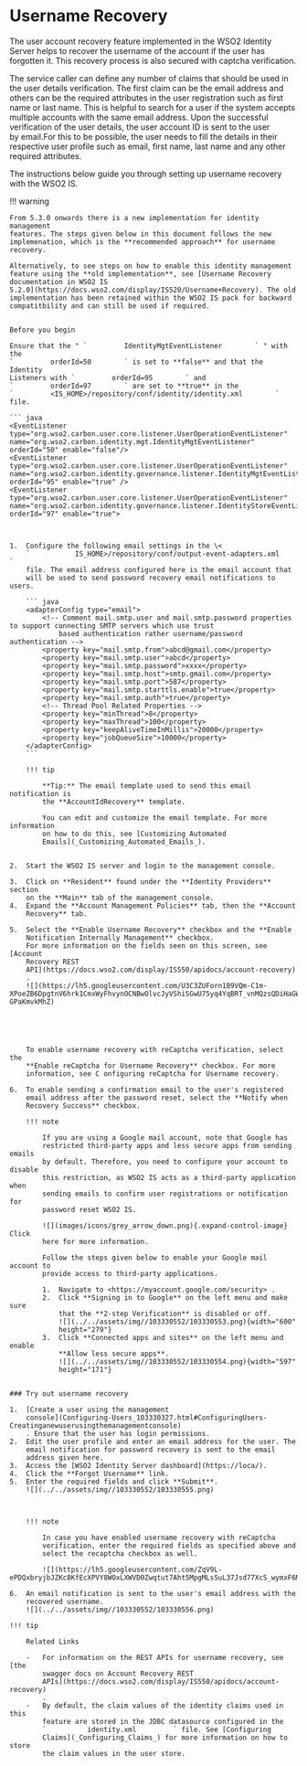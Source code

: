 # Username Recovery

The user account recovery feature implemented in the WSO2 Identity
Server helps to recover the username of the account if the user has
forgotten it. This recovery process is also secured with
captcha verification.

The service caller can define any number of claims that should be used
in the user details verification. The first claim can be the email
address and others can be the required attributes in the user
registration such as first name or last name. This is helpful to search
for a user if the system accepts multiple accounts with the same email
address. Upon the successful verification of the user details, the user
account ID is sent to the user by email.For this to be possible, the
user needs to fill the details in their respective user profile such as
email, first name, last name and any other required attributes.

The instructions below guide you through setting up username recovery
with the WSO2 IS.

!!! warning
    
    From 5.3.0 onwards there is a new implementation for identity management
    features. The steps given below in this document follows the new
    implemenation, which is the **recommended approach** for username
    recovery.
    
    Alternatively, to see steps on how to enable this identity management
    feature using the **old implementation**, see [Username Recovery
    documentation in WSO2 IS
    5.2.0](https://docs.wso2.com/display/IS520/Username+Recovery). The old
    implementation has been retained within the WSO2 IS pack for backward
    compatitbility and can still be used if required.
    
    
    Before you begin
    
    Ensure that the " `         IdentityMgtEventListener        ` " with the
    `         orderId=50        ` is set to **false** and that the Identity
    Listeners with `         orderId=95        ` and
    `         orderId=97        ` are set to **true** in the
    `         <IS_HOME>/repository/conf/identity/identity.xml        ` file.
    
    ``` java
    <EventListener type="org.wso2.carbon.user.core.listener.UserOperationEventListener" name="org.wso2.carbon.identity.mgt.IdentityMgtEventListener" orderId="50" enable="false"/>
    <EventListener type="org.wso2.carbon.user.core.listener.UserOperationEventListener" name="org.wso2.carbon.identity.governance.listener.IdentityMgtEventListener" orderId="95" enable="true" />
    <EventListener type="org.wso2.carbon.user.core.listener.UserOperationEventListener" name="org.wso2.carbon.identity.governance.listener.IdentityStoreEventListener" orderId="97" enable="true">
```


1.  Configure the following email settings in the \<
    `           IS_HOME>/repository/conf/output-event-adapters.xml          `
    file. The email address configured here is the email account that
    will be used to send password recovery email notifications to users.

    ``` java
    <adapterConfig type="email">
        <!-- Comment mail.smtp.user and mail.smtp.password properties to support connecting SMTP servers which use trust
            based authentication rather username/password authentication -->
        <property key="mail.smtp.from">abcd@gmail.com</property>
        <property key="mail.smtp.user">abcd</property>
        <property key="mail.smtp.password">xxxx</property>
        <property key="mail.smtp.host">smtp.gmail.com</property>
        <property key="mail.smtp.port">587</property>
        <property key="mail.smtp.starttls.enable">true</property>
        <property key="mail.smtp.auth">true</property>
        <!-- Thread Pool Related Properties -->
        <property key="minThread">8</property>
        <property key="maxThread">100</property>
        <property key="keepAliveTimeInMillis">20000</property>
        <property key="jobQueueSize">10000</property>
    </adapterConfig>
    ```

    !!! tip
    
        **Tip:** The email template used to send this email notification is
        the **AccountIdRecovery** template.
    
        You can edit and customize the email template. For more information
        on how to do this, see [Customizing Automated
        Emails](_Customizing_Automated_Emails_).
    

2.  Start the WSO2 IS server and login to the management console.

3.  Click on **Resident** found under the **Identity Providers** section
    on the **Main** tab of the management console.
4.  Expand the **Account Management Policies** tab, then the **Account
    Recovery** tab.

5.  Select the **Enable Username Recovery** checkbox and the **Enable
    Notification Internally Management** checkbox.  
    For more information on the fields seen on this screen, see [Account
    Recovery REST
    API](https://docs.wso2.com/display/IS550/apidocs/account-recovery)
    .  
    ![](https://lh5.googleusercontent.com/U3C3ZUForn1B9VQm-C1m-XPoeZB6DpgtnV6hrk1CmxWyFhvynOCNBwOlvcJyVShiSGwU75yq4YqBRT_vnMQzsQDiHaGW02N52IhvY2z3Dms8Uv0yFLJ3wNjiBS1ef-GPaKmvkMhZ) 

      

      

    To enable username recovery with reCaptcha verification, select the
    **Enable reCaptcha for Username Recovery** checkbox. For more
    information, see C onfiguring reCaptcha for Username recovery.

6.  To enable sending a confirmation email to the user's registered
    email address after the password reset, select the **Notify when
    Recovery Success** checkbox.

    !!! note
    
        If you are using a Google mail account, note that Google has
        restricted third-party apps and less secure apps from sending emails
        by default. Therefore, you need to configure your account to disable
        this restriction, as WSO2 IS acts as a third-party application when
        sending emails to confirm user registrations or notification for
        password reset WSO2 IS.
    
        ![](images/icons/grey_arrow_down.png){.expand-control-image} Click
        here for more information.
    
        Follow the steps given below to enable your Google mail account to
        provide access to third-party applications.
    
        1.  Navigate to <https://myaccount.google.com/security> .
        2.  Click **Signing in to Google** on the left menu and make sure
            that the **2-step Verification** is disabled or off.  
            ![](../../assets/img//103330552/103330553.png){width="600"
            height="279"}
        3.  Click **Connected apps and sites** on the left menu and enable
            **Allow less secure apps**.  
            ![](../../assets/img//103330552/103330554.png){width="597"
            height="171"}
    

### Try out username recovery

1.  [Create a user using the management
    console](Configuring-Users_103330327.html#ConfiguringUsers-Creatinganewuserusingthemanagementconsole)
    . Ensure that the user has login permissions.
2.  Edit the user profile and enter an email address for the user. The
    email notification for password recovery is sent to the email
    address given here.
3.  Access the [WSO2 Identity Server dashboard](https://loca/).
4.  Click the **Forgot Username** link.
5.  Enter the required fields and click **Submit**.  
    ![](../../assets/img//103330552/103330555.png) 

      

    !!! note
    
        In case you have enabled username recovery with reCaptcha
        verification, enter the required fields as specified above and
        select the recaptcha checkbox as well.
    
        ![](https://lh5.googleusercontent.com/ZqV9L-ePDQxbryjbJZKc8KfEcXPVY8WOxLXWVD0Zwqtut7Aht5MpgMLsSuL37Jsd77XcS_wymxF6M6BLTpMmFZRqRNiuhsrVoq1tamLknSNUsvA2KIcNZO0H3BTrG7w9CzRoc8GW) 

6.  An email notification is sent to the user's email address with the
    recovered username.  
    ![](../../assets/img//103330552/103330556.png) 

!!! tip
    
    Related Links
    
    -   For information on the REST APIs for username recovery, see [the
        swagger docs on Account Recovery REST
        APIs](https://docs.wso2.com/display/IS550/apidocs/account-recovery)
        .
    -   By default, the claim values of the identity claims used in this
        feature are stored in the JDBC datasource configured in the
        `          identity.xml         ` file. See [Configuring
        Claims](_Configuring_Claims_) for more information on how to store
        the claim values in the user store.
    
